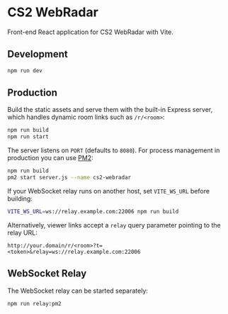 # CS2 WebRadar

Front-end React application for CS2 WebRadar with Vite.

## Development

```bash
npm run dev
```

## Production

Build the static assets and serve them with the built-in Express server, which handles dynamic room links such as `/r/<room>`:

```bash
npm run build
npm run start
```

The server listens on `PORT` (defaults to `8080`). For process management in production you can use [PM2](https://pm2.keymetrics.io/):

```bash
npm run build
pm2 start server.js --name cs2-webradar
```

If your WebSocket relay runs on another host, set `VITE_WS_URL` before building:

```bash
VITE_WS_URL=ws://relay.example.com:22006 npm run build
```

Alternatively, viewer links accept a `relay` query parameter pointing to the relay URL:

```
http://your.domain/r/<room>?t=<token>&relay=ws://relay.example.com:22006
```

## WebSocket Relay

The WebSocket relay can be started separately:

```bash
npm run relay:pm2
```
